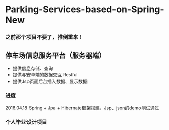 # Parking-Services-based-on-Spring-New

### 之前那个项目不要了，推倒重来！

## 停车场信息服务平台（服务器端）
* 提供信息存储、查询
* 提供与安卓端的数据交互 Restful
* 提供Jsp页面后台插入数据、显示数据

### 进度
2016.04.18 Spring + Jpa + Hibernate框架搭建，Jsp、json的demo测试通过




### 个人毕业设计项目